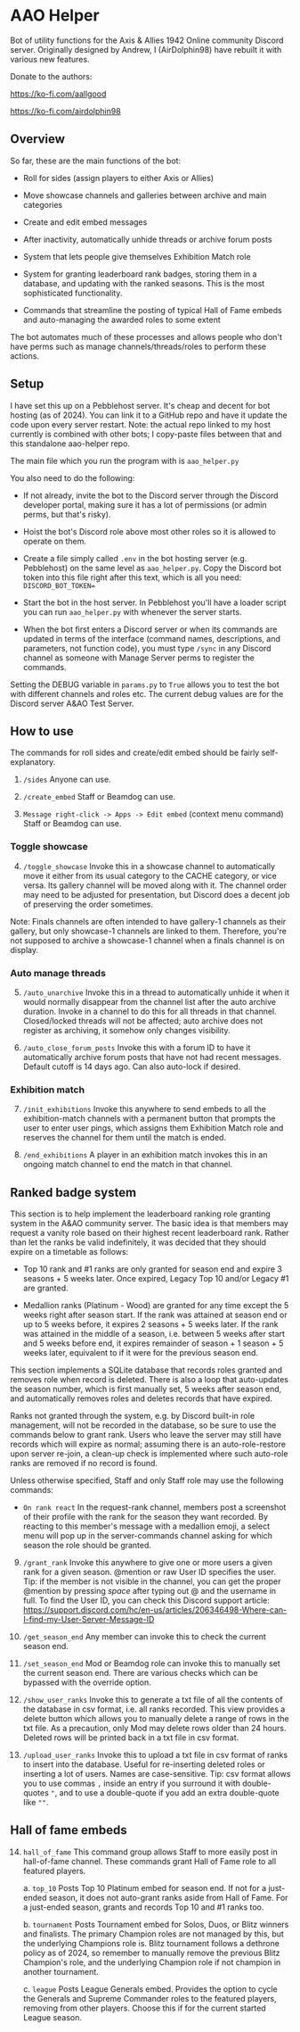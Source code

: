 # AAO Helper

Bot of utility functions for the Axis & Allies 1942 Online community Discord server. Originally designed by Andrew, I (AirDolphin98) have rebuilt it with various new features. 

Donate to the authors:

https://ko-fi.com/aallgood

https://ko-fi.com/airdolphin98

## Overview

So far, these are the main functions of the bot:

* Roll for sides (assign players to either Axis or Allies)

* Move showcase channels and galleries between archive and main categories

* Create and edit embed messages

* After inactivity, automatically unhide threads or archive forum posts

* System that lets people give themselves Exhibition Match role

* System for granting leaderboard rank badges, storing them in a database, and updating with the ranked seasons. This is the most sophisticated functionality.

* Commands that streamline the posting of typical Hall of Fame embeds and auto-managing the awarded roles to some extent

The bot automates much of these processes and allows people who don't have perms such as manage channels/threads/roles to perform these actions.

## Setup

I have set this up on a Pebblehost server. It's cheap and decent for bot hosting (as of 2024). You can link it to a GitHub repo and have it update the code upon every server restart. Note: the actual repo linked to my host currently is combined with other bots; I copy-paste files between that and this standalone aao-helper repo.

The main file which you run the program with is `aao_helper.py`

You also need to do the following:

* If not already, invite the bot to the Discord server through the Discord developer portal, making sure it has a lot of permissions (or admin perms, but that's risky).

* Hoist the bot's Discord role above most other roles so it is allowed to operate on them.

* Create a file simply called `.env` in the bot hosting server (e.g. Pebblehost) on the same level as `aao_helper.py`. Copy the Discord bot token into this file right after this text, which is all you need: `DISCORD_BOT_TOKEN=`

* Start the bot in the host server. In Pebblehost you'll have a loader script you can run `aao_helper.py` with whenever the server starts.

* When the bot first enters a Discord server or when its commands are updated in terms of the interface (command names, descriptions, and parameters, not function code), you must type `/sync` in any Discord channel as someone with Manage Server perms to register the commands.

Setting the DEBUG variable in `params.py` to `True` allows you to test the bot with different channels and roles etc. The current debug values are for the Discord server A&AO Test Server.

## How to use

The commands for roll sides and create/edit embed should be fairly self-explanatory.

1. `/sides` Anyone can use.

2. `/create_embed` Staff or Beamdog can use.

3. `Message right-click -> Apps -> Edit embed` (context menu command) Staff or Beamdog can use.

### Toggle showcase

4. `/toggle_showcase` Invoke this in a showcase channel to automatically move it either from its usual category to the CACHE category, or vice versa. Its gallery channel will be moved along with it. The channel order may need to be adjusted for presentation, but Discord does a decent job of preserving the order sometimes.

Note: Finals channels are often intended to have gallery-1 channels as their gallery, but only showcase-1 channels are linked to them. Therefore, you're not supposed to archive a showcase-1 channel when a finals channel is on display.

### Auto manage threads

5. `/auto_unarchive` Invoke this in a thread to automatically unhide it when it would normally disappear from the channel list after the auto archive duration. Invoke in a channel to do this for all threads in that channel. Closed/locked threads will not be affected; auto archive does not register as archiving, it somehow only changes visibility.

6. `/auto_close_forum_posts` Invoke this with a forum ID to have it automatically archive forum posts that have not had recent messages. Default cutoff is 14 days ago. Can also auto-lock if desired.

### Exhibition match

7. `/init_exhibitions` Invoke this anywhere to send embeds to all the exhibition-match channels with a permanent button that prompts the user to enter user pings, which assigns them Exhibition Match role and reserves the channel for them until the match is ended.

8. `/end_exhibitions` A player in an exhibition match invokes this in an ongoing match channel to end the match in that channel. 

## Ranked badge system

This section is to help implement the leaderboard ranking role granting system in the A&AO community server. The basic idea is that members may request a vanity role based on their highest recent leaderboard rank. Rather than let the ranks be valid indefinitely, it was decided that they should expire on a timetable as follows:

* Top 10 rank and #1 ranks are only granted for season end and expire 3 seasons + 5 weeks later. Once expired, Legacy Top 10 and/or Legacy #1 are granted.

* Medallion ranks (Platinum - Wood) are granted for any time except the 5 weeks right after season start. If the rank was attained at season end or up to 5 weeks before, it expires 2 seasons + 5 weeks later. If the rank was attained in the middle of a season, i.e. between 5 weeks after start and 5 weeks before end, it expires remainder of season + 1 season + 5 weeks later, equivalent to if it were for the previous season end.

This section implements a SQLite database that records roles granted and removes role when record is deleted. There is also a loop that auto-updates the season number, which is first manually set, 5 weeks after season end, and automatically removes roles and deletes records that have expired.

Ranks not granted through the system, e.g. by Discord built-in role management, will not be recorded in the database, so be sure to use the commands below to grant rank. Users who leave the server may still have records which will expire as normal; assuming there is an auto-role-restore upon server re-join, a clean-up check is implemented where such auto-role ranks are removed if no record is found.

Unless otherwise specified, Staff and only Staff role may use the following commands:

* `On rank react` In the request-rank channel, members post a screenshot of their profile with the rank for the season they want recorded. By reacting to this member's message with a medallion emoji, a select menu will pop up in the server-commands channel asking for which season the role should be granted.

9. `/grant_rank` Invoke this anywhere to give one or more users a given rank for a given season. @mention or raw User ID specifies the user. Tip: if the member is not visible in the channel, you can get the proper @mention by pressing *space* after typing out @ and the username in full. To find the User ID, you can check this Discord support article: https://support.discord.com/hc/en-us/articles/206346498-Where-can-I-find-my-User-Server-Message-ID

10. `/get_season_end` Any member can invoke this to check the current season end. 

11. `/set_season_end` Mod or Beamdog role can invoke this to manually set the current season end. There are various checks which can be bypassed with the override option. 

12. `/show_user_ranks` Invoke this to generate a txt file of all the contents of the database in csv format, i.e. all ranks recorded. This view provides a delete button which allows you to manually delete a range of rows in the txt file. As a precaution, only Mod may delete rows older than 24 hours. Deleted rows will be printed back in a txt file in csv format. 

13. `/upload_user_ranks` Invoke this to upload a txt file in csv format of ranks to insert into the database. Useful for re-inserting deleted roles or inserting a lot of users. Names are case-sensitive. Tip: csv format allows you to use commas `,` inside an entry if you surround it with double-quotes `"`, and to use a double-quote if you add an extra double-quote like `""`.

## Hall of fame embeds

14. `hall_of_fame` This command group allows Staff to more easily post in hall-of-fame channel. These commands grant Hall of Fame role to all featured players. 

    a. `top_10` Posts Top 10 Platinum embed for season end. If not for a just-ended season, it does not auto-grant ranks aside from Hall of Fame. For a just-ended season, grants and records Top 10 and #1 ranks too.

    b. `tournament` Posts Tournament embed for Solos, Duos, or Blitz winners and finalists. The primary Champion roles are not managed by this, but the underlying Champions role is. Blitz tournament follows a dethrone policy as of 2024, so remember to manually remove the previous Blitz Champion's role, and the underlying Champion role if not champion in another tournament.

    c. `league` Posts League Generals embed. Provides the option to cycle the Generals and Supreme Commander roles to the featured players, removing from other players. Choose this if for the current started League season.
